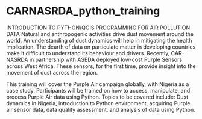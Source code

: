 # CARNASRDA_python_training

INTRODUCTION TO PYTHON/QGIS PROGRAMMING FOR AIR POLLUTION DATA
Natural and anthropogenic activities drive dust movement around the world. An understanding of dust dynamics will help in mitigating the health implication.  The dearth of data on particulate matter in developing countries make it difficult to understand its behaviour and drivers.  Recently, CAR-NASRDA in partnership with ASEDA deployed low-cost Purple Sensors across West Africa. These sensors, for the first time, provide insight into the movement of dust across the region.   

This training will cover the Purple Air campaign globally, with Nigeria as a case study.  Participants will be trained on how to access, manipulate, and process Purple Air data using Python.  Topics to be covered include: Dust dynamics in Nigeria, introduction to Python environment, acquiring Purple air sensor data, data quality assessment, and analysis of data using Python.
